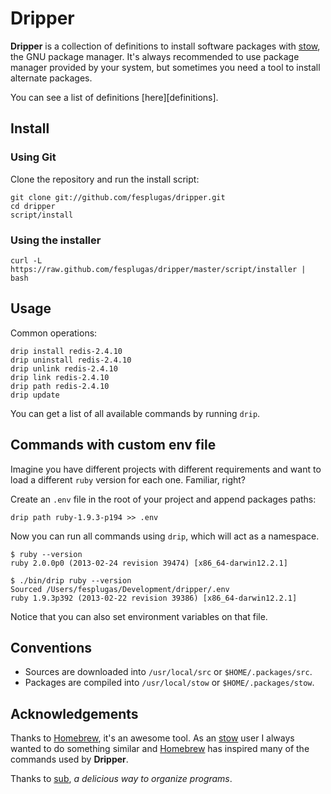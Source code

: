 Dripper
=======

**Dripper** is a collection of definitions to install software packages
with [stow], the GNU package manager. It's always recommended to use
package manager provided by your system, but sometimes you need a tool
to install alternate packages.

You can see a list of definitions [here][definitions].


Install
-------

### Using Git

Clone the repository and run the install script:

    git clone git://github.com/fesplugas/dripper.git
    cd dripper
    script/install


### Using the installer

    curl -L https://raw.github.com/fesplugas/dripper/master/script/installer | bash


Usage
-----

Common operations:

    drip install redis-2.4.10
    drip uninstall redis-2.4.10
    drip unlink redis-2.4.10
    drip link redis-2.4.10
    drip path redis-2.4.10
    drip update

You can get a list of all available commands by running `drip`.


Commands with custom env file
-----------------------------

Imagine you have different projects with different requirements and
want to load a different `ruby` version for each one. Familiar, right?

Create an `.env` file in the root of your project and append packages
paths:

    drip path ruby-1.9.3-p194 >> .env

Now you can run all commands using `drip`, which will act as a namespace.

    $ ruby --version
    ruby 2.0.0p0 (2013-02-24 revision 39474) [x86_64-darwin12.2.1]

    $ ./bin/drip ruby --version
    Sourced /Users/fesplugas/Development/dripper/.env
    ruby 1.9.3p392 (2013-02-22 revision 39386) [x86_64-darwin12.2.1]

Notice that you can also set environment variables on that file.


Conventions
-----------

- Sources are downloaded into `/usr/local/src` or `$HOME/.packages/src`.
- Packages are compiled into `/usr/local/stow` or `$HOME/.packages/stow`.


Acknowledgements
----------------

Thanks to [Homebrew], it's an awesome tool. As an [stow] user I
always wanted to do something similar and [Homebrew] has inspired
many of the commands used by **Dripper**.

Thanks to [sub], *a delicious way to organize programs*.

[stow]: http://www.gnu.org/s/stow/
[Homebrew]: https://github.com/mxcl/homebrew
[sub]: https://github.com/37signals/sub
